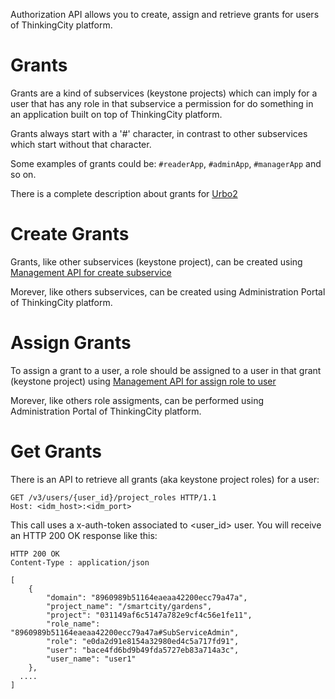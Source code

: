 Authorization API allows you to create, assign and retrieve grants for users of ThinkingCity platform.

# Grants

Grants are a kind of subservices (keystone projects) which can imply for a user that has any role in that subservice a permission for do something in an application built on top of ThinkingCity platform.


Grants always start with a '#' character, in contrast to other subservices which start without that character.

Some examples of grants could be: `#readerApp`, `#adminApp`, `#managerApp` and so on.

There is a complete description about grants for [Urbo2](https://github.com/telefonicasc/urbo2/blob/master/docs/grants.md)


# Create Grants

Grants, like other subservices (keystone project), can be created using [Management API for create subservice](https://thinkingcity.readthedocs.io/en/latest/management_api.html#create-subservice)

Morever, like others subservices, can be created using Administration Portal of ThinkingCity platform.


# Assign Grants

To assign a grant to a user, a role should be assigned to a user in that grant (keystone project) using [Management API for assign role to user](https://orchestrator2.docs.apiary.io/#reference/orchestrator/user-role-assigment/assign-role-to-user)

Morever, like others role assigments, can be performed using Administration Portal of ThinkingCity platform.


# Get Grants

There is an API to retrieve all grants (aka keystone project roles) for a user:


```
GET /v3/users/{user_id}/project_roles HTTP/1.1
Host: <idm_host>:<idm_port>

```

This call uses a x-auth-token associated to <user_id> user.
You will receive an HTTP 200 OK response like this:

```
HTTP 200 OK
Content-Type : application/json

[
    {
        "domain": "8960989b51164eaeaa42200ecc79a47a",
        "project_name": "/smartcity/gardens",
        "project": "031149af6c5147a782e9cf4c56e1fe11",
        "role_name": "8960989b51164eaeaa42200ecc79a47a#SubServiceAdmin",
        "role": "e0da2d91e8154a32980ed4c5a717fd91",
        "user": "bace4fd6bd9b49fda5727eb83a714a3c",
        "user_name": "user1"
    },
  ....
]
```

